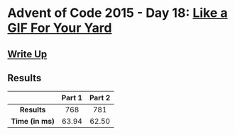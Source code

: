# Advent of Code 2015 - Day 18: [Like a GIF For Your Yard](https://adventofcode.com/2015/day/18)

## [Write Up](https://codingap.github.io/advent-of-code/writeups/2015/day18)
## Results
|| **Part 1** | **Part 2** |
|:--:|:---:|:---:|
| **Results** | 768 | 781 |
| **Time (in ms)** | 63.94 | 62.50 |